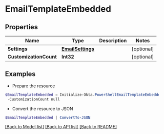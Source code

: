 # EmailTemplateEmbedded
## Properties

Name | Type | Description | Notes
------------ | ------------- | ------------- | -------------
**Settings** | [**EmailSettings**](EmailSettings.md) |  | [optional] 
**CustomizationCount** | **Int32** |  | [optional] 

## Examples

- Prepare the resource
```powershell
$EmailTemplateEmbedded = Initialize-Okta.PowerShellEmailTemplateEmbedded  -Settings null `
 -CustomizationCount null
```

- Convert the resource to JSON
```powershell
$EmailTemplateEmbedded | ConvertTo-JSON
```

[[Back to Model list]](../README.md#documentation-for-models) [[Back to API list]](../README.md#documentation-for-api-endpoints) [[Back to README]](../README.md)

